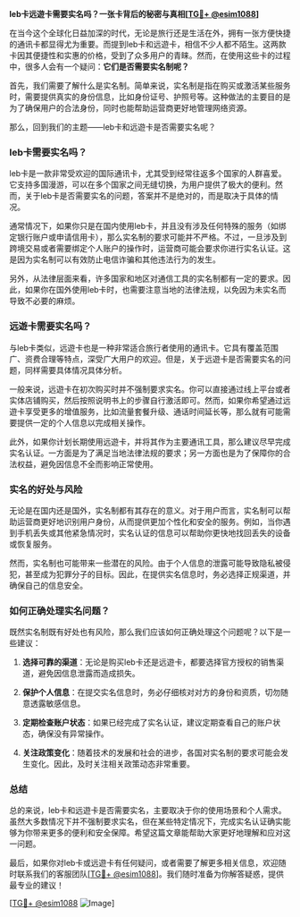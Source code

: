 **leb卡远遊卡需要实名吗？一张卡背后的秘密与真相[[TG💪+ @esim1088](https://t.me/s/esim1088)]**

在当今这个全球化日益加深的时代，无论是旅行还是生活在外，拥有一张方便快捷的通讯卡都显得尤为重要。而提到leb卡和远遊卡，相信不少人都不陌生。这两款卡因其便捷性和实惠的价格，受到了众多用户的青睐。然而，在使用这些卡的过程中，很多人会有一个疑问：**它们是否需要实名制呢？**

首先，我们需要了解什么是实名制。简单来说，实名制是指在购买或激活某些服务时，需要提供真实的身份信息，比如身份证号、护照号等。这种做法的主要目的是为了确保用户的合法身份，同时也能帮助运营商更好地管理网络资源。

那么，回到我们的主题——leb卡和远遊卡是否需要实名呢？

### leb卡需要实名吗？

leb卡是一款非常受欢迎的国际通讯卡，尤其受到经常往返多个国家的人群喜爱。它支持多国漫游，可以在多个国家之间无缝切换，为用户提供了极大的便利。然而，关于leb卡是否需要实名的问题，答案并不是绝对的，而是取决于具体的情况。

通常情况下，如果你只是在国内使用leb卡，并且没有涉及任何特殊的服务（如绑定银行账户或申请信用卡），那么实名制的要求可能并不严格。不过，一旦涉及到跨境交易或者需要绑定个人账户的操作时，运营商可能会要求你进行实名认证。这是因为实名制可以有效防止电信诈骗和其他违法行为的发生。

另外，从法律层面来看，许多国家和地区对通信工具的实名制都有一定的要求。因此，如果你在国外使用leb卡时，也需要注意当地的法律法规，以免因为未实名而导致不必要的麻烦。

### 远遊卡需要实名吗？

与leb卡类似，远遊卡也是一种非常适合旅行者使用的通讯卡。它具有覆盖范围广、资费合理等特点，深受广大用户的欢迎。但是，关于远遊卡是否需要实名的问题，同样需要具体情况具体分析。

一般来说，远遊卡在初次购买时并不强制要求实名。你可以直接通过线上平台或者实体店铺购买，然后按照说明书上的步骤自行激活即可。然而，如果你希望通过远遊卡享受更多的增值服务，比如流量套餐升级、通话时间延长等，那么就有可能需要提供一定的个人信息以完成相关操作。

此外，如果你计划长期使用远遊卡，并将其作为主要通讯工具，那么建议尽早完成实名认证。一方面是为了满足当地法律法规的要求；另一方面也是为了保障你的合法权益，避免因信息不全而影响正常使用。

### 实名的好处与风险

无论是在国内还是国外，实名制都有其存在的意义。对于用户而言，实名制可以帮助运营商更好地识别用户身份，从而提供更加个性化和安全的服务。例如，当你遇到手机丢失或其他紧急情况时，实名认证的信息可以帮助你更快地找回丢失的设备或恢复服务。

然而，实名制也可能带来一些潜在的风险。由于个人信息的泄露可能导致隐私被侵犯，甚至成为犯罪分子的目标。因此，在提供实名信息时，务必选择正规渠道，并确保自己的信息安全。

### 如何正确处理实名问题？

既然实名制既有好处也有风险，那么我们应该如何正确处理这个问题呢？以下是一些建议：

1. **选择可靠的渠道**：无论是购买leb卡还是远遊卡，都要选择官方授权的销售渠道，避免因信息泄露而造成损失。
   
2. **保护个人信息**：在提交实名信息时，务必仔细核对对方的身份和资质，切勿随意透露敏感信息。

3. **定期检查账户状态**：如果已经完成了实名认证，建议定期查看自己的账户状态，确保没有异常操作。

4. **关注政策变化**：随着技术的发展和社会的进步，各国对实名制的要求可能会发生变化。因此，及时关注相关政策动态非常重要。

### 总结

总的来说，leb卡和远遊卡是否需要实名，主要取决于你的使用场景和个人需求。虽然大多数情况下并不强制要求实名，但在某些特定情况下，完成实名认证确实能够为你带来更多的便利和安全保障。希望这篇文章能帮助大家更好地理解和应对这一问题。

最后，如果你对leb卡或远遊卡有任何疑问，或者需要了解更多相关信息，欢迎随时联系我们的客服团队[[TG💪+ @esim1088](https://t.me/s/esim1088)]。我们随时准备为你解答疑惑，提供最专业的建议！

[[TG💪+ @esim1088](https://t.me/s/esim1088) ![Image](https://i.postimg.cc/4NQfJmqS/Snipaste-2025-05-13-00-14-12.png)]